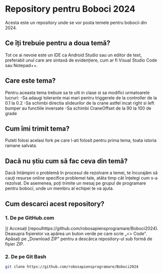 # Repository pentru Boboci 2024

Acesta este un repository unde se vor posta temele pentru bobocii din 2024.

## Ce îți trebuie pentru a doua temă?

Tot ce ai nevoie este un IDE ca Android Studio sau un editor de text, preferabil unul care are sintaxă de evidențiere, cum ar fi Visual Studio Code sau Notepad++.

## Care este tema?

Pentru aceasta tema trebuie sa te uiti in clase si sa modifici urmatoarele lucruri:
-Sa adaugi tolerante mai mari pentru triggerele de la controller de la 0.1 la 0.2
-Sa schimbi directia slideurilor de la crane astfel incat right si left bumper au functiile inversate
-Sa schimbi CraneOffset de la 90 la 100 de grade

## Cum îmi trimit tema?

Puteti folosi acelasi fork pe care l-ati folosit pentru prima tema, toata istoria ramane salvata.

## Dacă nu știu cum să fac ceva din temă?

Dacă întâmpini o problemă în procesul de rezolvare a temei, te încurajăm să cauți resurse online specifice problemei tale, atâta timp cât înțelegi cum s-a rezolvat. De asemenea, poți trimite un mesaj pe grupul de programare pentru boboci, unde un membru al echipei te va ajuta.

## Cum descarci acest repository?

### 1. De pe GitHub.com
](
Accesați [repoulhttps://github.com/robosapiensprogramare/Boboci2024). Deasupra fișierelor va apărea un buton verde pe care scrie „<> Code”. Apăsați pe „Download ZIP” pentru a descărca repository-ul sub formă de fișier ZIP.

### 2. De pe Git Bash

```bash
git clone https://github.com/robosapiensprogramare/Boboci2024
```

